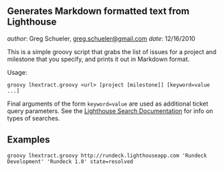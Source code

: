 Generates Markdown formatted text from Lighthouse
----------------------

*author*: Greg Schueler, <greg.schueler@gmail.com>
*date*: 12/16/2010

This is a simple groovy script that grabs the list of issues for a project and milestone that you specify, and prints it out in Markdown format.

Usage:

    groovy lhextract.groovy <url> [project [milestone]] [keyword=value ...]

Final arguments of the form `keyword=value` are used as additional ticket query parameters.  See the [Lighthouse Search Documentation](http://help.lighthouseapp.com/kb/getting-started/how-do-i-search-for-tickets) for info on types of searches.

Examples
-----

    groovy lhextract.groovy http://rundeck.lighthouseapp.com 'Rundeck Development' 'Rundeck 1.0' state=resolved
